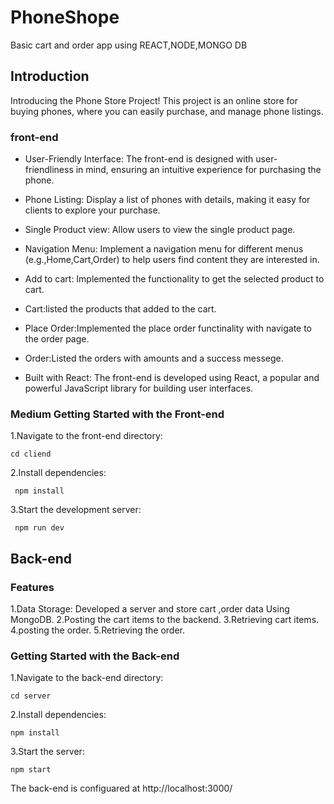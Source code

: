 # PhoneShope
Basic cart and order app using REACT,NODE,MONGO DB
## Introduction 
Introducing the Phone Store Project! This project is an online store for buying  phones, where you can easily  purchase, and manage phone listings.

### front-end 
* User-Friendly Interface: The front-end is designed with user-friendliness in mind, ensuring an intuitive experience for purchasing the phone.

* Phone Listing: Display a list of phones with details, making it easy for clients to explore your purchase.

* Single Product view: Allow users to view the  single product page.

* Navigation Menu: Implement a navigation menu for different  menus (e.g.,Home,Cart,Order) to help users find content they are interested in.

* Add to cart: Implemented the functionality to get the selected product to cart.

* Cart:listed the products that added to the cart.

* Place Order:Implemented the place order functinality with navigate to the order page.

* Order:Listed the orders with amounts and a success messege.

* Built with React: The front-end is developed using React, a popular and powerful JavaScript library for building user interfaces.

### Medium Getting Started with the Front-end

1.Navigate to the front-end directory:

```cd cliend```


2.Install dependencies:

``` npm install```


3.Start the development server:

``` npm run dev```

## Back-end

### Features
1.Data Storage: Developed a server and store cart ,order data  Using MongoDB.
2.Posting the cart items to the backend.
3.Retrieving cart items.
4.posting the order.
5.Retrieving the order.

### Getting Started with the Back-end


1.Navigate to the back-end directory:


```cd server```

2.Install dependencies:


```npm install```

3.Start the server:


```npm start```

The back-end is configuared at http://localhost:3000/



